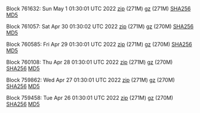 Block 761632: Sun May  1 01:30:01 UTC 2022 [zip](https://files.01coin.io/mainnet/2022-05-01/bootstrap.dat.zip) (271M) [gz](https://files.01coin.io/mainnet/2022-05-01/bootstrap.dat.tar.gz) (271M) [SHA256](https://files.01coin.io/mainnet/2022-05-01/sha256.txt) [MD5](https://files.01coin.io/mainnet/2022-05-01/md5.txt)

Block 761057: Sat Apr 30 01:30:02 UTC 2022 [zip](https://files.01coin.io/mainnet/2022-04-30/bootstrap.dat.zip) (271M) [gz](https://files.01coin.io/mainnet/2022-04-30/bootstrap.dat.tar.gz) (270M) [SHA256](https://files.01coin.io/mainnet/2022-04-30/sha256.txt) [MD5](https://files.01coin.io/mainnet/2022-04-30/md5.txt)

Block 760585: Fri Apr 29 01:30:01 UTC 2022 [zip](https://files.01coin.io/mainnet/2022-04-29/bootstrap.dat.zip) (271M) [gz](https://files.01coin.io/mainnet/2022-04-29/bootstrap.dat.tar.gz) (270M) [SHA256](https://files.01coin.io/mainnet/2022-04-29/sha256.txt) [MD5](https://files.01coin.io/mainnet/2022-04-29/md5.txt)

Block 760108: Thu Apr 28 01:30:01 UTC 2022 [zip](https://files.01coin.io/mainnet/2022-04-28/bootstrap.dat.zip) (271M) [gz](https://files.01coin.io/mainnet/2022-04-28/bootstrap.dat.tar.gz) (270M) [SHA256](https://files.01coin.io/mainnet/2022-04-28/sha256.txt) [MD5](https://files.01coin.io/mainnet/2022-04-28/md5.txt)

Block 759862: Wed Apr 27 01:30:01 UTC 2022 [zip](https://files.01coin.io/mainnet/2022-04-27/bootstrap.dat.zip) (271M) [gz](https://files.01coin.io/mainnet/2022-04-27/bootstrap.dat.tar.gz) (270M) [SHA256](https://files.01coin.io/mainnet/2022-04-27/sha256.txt) [MD5](https://files.01coin.io/mainnet/2022-04-27/md5.txt)

Block 759458: Tue Apr 26 01:30:01 UTC 2022 [zip](https://files.01coin.io/mainnet/2022-04-26/bootstrap.dat.zip) (271M) [gz](https://files.01coin.io/mainnet/2022-04-26/bootstrap.dat.tar.gz) (270M) [SHA256](https://files.01coin.io/mainnet/2022-04-26/sha256.txt) [MD5](https://files.01coin.io/mainnet/2022-04-26/md5.txt)

